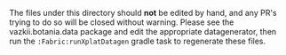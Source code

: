 The files under this directory should **not** be edited by hand, and any PR's trying to do so
will be closed without warning. Please see the vazkii.botania.data package and edit the appropriate datagenerator,
then run the `:Fabric:runXplatDatagen` gradle task to regenerate these files.
